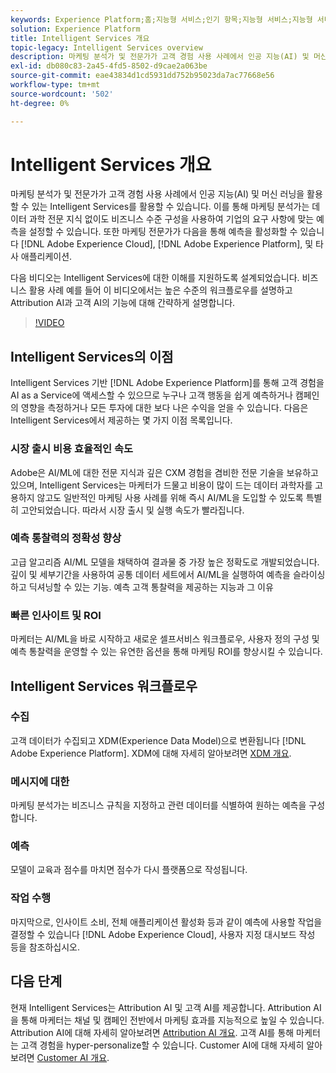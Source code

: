 ```yaml
---
keywords: Experience Platform;홈;지능형 서비스;인기 항목;지능형 서비스;지능형 서비스
solution: Experience Platform
title: Intelligent Services 개요
topic-legacy: Intelligent Services overview
description: 마케팅 분석가 및 전문가가 고객 경험 사용 사례에서 인공 지능(AI) 및 머신 러닝을 활용할 수 있는 Intelligent Services를 활용할 수 있습니다. 이를 통해 마케팅 분석가는 데이터 과학 전문 지식 없이도 비즈니스 수준 구성을 사용하여 기업의 요구 사항에 맞는 예측을 설정할 수 있습니다. 또한 마케팅 전문가가 Adobe Experience Cloud, Adobe Experience Platform 및 타사 애플리케이션에서 예측을 활성화할 수 있습니다.
exl-id: db080c83-2a45-4fd5-8502-d9cae2a063be
source-git-commit: eae43834d1cd5931dd752b95023da7ac77668e56
workflow-type: tm+mt
source-wordcount: '502'
ht-degree: 0%

---
```


# Intelligent Services 개요

마케팅 분석가 및 전문가가 고객 경험 사용 사례에서 인공 지능(AI) 및 머신 러닝을 활용할 수 있는 Intelligent Services를 활용할 수 있습니다. 이를 통해 마케팅 분석가는 데이터 과학 전문 지식 없이도 비즈니스 수준 구성을 사용하여 기업의 요구 사항에 맞는 예측을 설정할 수 있습니다. 또한 마케팅 전문가가 다음을 통해 예측을 활성화할 수 있습니다 [!DNL Adobe Experience Cloud], [!DNL Adobe Experience Platform], 및 타사 애플리케이션.

다음 비디오는 Intelligent Services에 대한 이해를 지원하도록 설계되었습니다. 비즈니스 활용 사례 예를 들어 이 비디오에서는 높은 수준의 워크플로우를 설명하고 Attribution AI과 고객 AI의 기능에 대해 간략하게 설명합니다.

>[!VIDEO](https://video.tv.adobe.com/v/32654?learn=on&quality=12)

## Intelligent Services의 이점

Intelligent Services 기반 [!DNL Adobe Experience Platform]를 통해 고객 경험을 AI as a Service에 액세스할 수 있으므로 누구나 고객 행동을 쉽게 예측하거나 캠페인의 영향을 측정하거나 모든 투자에 대한 보다 나은 수익을 얻을 수 있습니다. 다음은 Intelligent Services에서 제공하는 몇 가지 이점 목록입니다.

### 시장 출시 비용 효율적인 속도

Adobe은 AI/ML에 대한 전문 지식과 깊은 CXM 경험을 겸비한 전문 기술을 보유하고 있으며, Intelligent Services는 마케터가 드물고 비용이 많이 드는 데이터 과학자를 고용하지 않고도 일반적인 마케팅 사용 사례를 위해 즉시 AI/ML을 도입할 수 있도록 특별히 고안되었습니다. 따라서 시장 출시 및 실행 속도가 빨라집니다.

### 예측 통찰력의 정확성 향상

고급 알고리즘 AI/ML 모델을 채택하여 결과물 중 가장 높은 정확도로 개발되었습니다. 깊이 및 세부기간을 사용하여 공통 데이터 세트에서 AI/ML을 실행하여 예측을 슬라이싱하고 딕셔닝할 수 있는 기능. 예측 고객 통찰력을 제공하는 지능과 그 이유

### 빠른 인사이트 및 ROI

마케터는 AI/ML을 바로 시작하고 새로운 셀프서비스 워크플로우, 사용자 정의 구성 및 예측 통찰력을 운영할 수 있는 유연한 옵션을 통해 마케팅 ROI를 향상시킬 수 있습니다.

## Intelligent Services 워크플로우

### 수집

고객 데이터가 수집되고 XDM(Experience Data Model)으로 변환됩니다 [!DNL Adobe Experience Platform]. XDM에 대해 자세히 알아보려면 [XDM 개요](../xdm/home.md).

### 메시지에 대한

마케팅 분석가는 비즈니스 규칙을 지정하고 관련 데이터를 식별하여 원하는 예측을 구성합니다.

### 예측

모델이 교육과 점수를 마치면 점수가 다시 플랫폼으로 작성됩니다.

### 작업 수행

마지막으로, 인사이트 소비, 전체 애플리케이션 활성화 등과 같이 예측에 사용할 작업을 결정할 수 있습니다 [!DNL Adobe Experience Cloud], 사용자 지정 대시보드 작성 등을 참조하십시오.

## 다음 단계

현재 Intelligent Services는 Attribution AI 및 고객 AI를 제공합니다. Attribution AI을 통해 마케터는 채널 및 캠페인 전반에서 마케팅 효과를 지능적으로 높일 수 있습니다. Attribution AI에 대해 자세히 알아보려면 [Attribution AI 개요](./attribution-ai/overview.md). 고객 AI를 통해 마케터는 고객 경험을 hyper-personalize할 수 있습니다. Customer AI에 대해 자세히 알아보려면 [Customer AI 개요](./customer-ai/overview.md).

